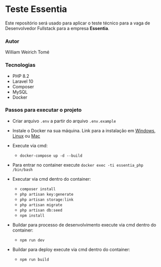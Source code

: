 # Teste Essentia

Este repositório será usado para aplicar o teste técnico para a vaga de Desenvolvedor Fullstack para a empresa **Essentia**.

### Autor
William Weirich Tomé

### Tecnologias

* PHP 8.2
* Laravel 10
* Composer
* MySQL
* Docker

### Passos para executar o projeto

- Criar arquivo `.env` a partir do arquivo `.env.example`

- Instale o Docker na sua máquina. Link para a instalação em [Windows](https://docs.docker.com/desktop/install/windows-install/), [Linux](https://docs.docker.com/desktop/install/linux-install/) ou [Mac](https://docs.docker.com/desktop/install/mac-install/)

- Execute via cmd:
  - `docker-compose up -d --build`

- Para entrar no container execute `docker exec -ti essentia_php /bin/bash`

- Executar via cmd dentro do container:
  - `composer install`
  - `php artisan key:generate`
  - `php artisan storage:link`
  - `php artisan migrate`
  - `php artisan db:seed`
  - `npm install`

- Buildar para processo de desenvolvimento execute via cmd dentro do container:
  - `npm run dev`

- Buildar para deploy execute via cmd dentro do container:
  - `npm run build`
